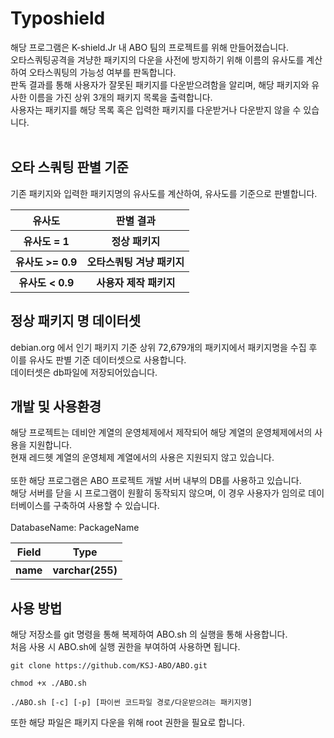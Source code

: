 # Typoshield

해당 프로그램은 K-shield.Jr 내 ABO 팀의 프로젝트를 위해 만들어졌습니다.<br>
오타스쿼팅공격을 겨냥한 패키지의 다운을 사전에 방지하기 위해 이름의 유사도를 계산하여 오타스쿼팅의 가능성 여부를 판독합니다.<br>
판독 결과를 통해 사용자가 잘못된 패키지를 다운받으려함을 알리며, 해당 패키지와 유사한 이름을 가진 상위 3개의 패키지 목록을 출력합니다.<br>
사용자는 패키지를 해당 목록 혹은 입력한 패키지를 다운받거나 다운받지 않을 수 있습니다.<br><br>

오타 스쿼팅 판별 기준
-------------
기존 패키지와 입력한 패키지명의 유사도를 계산하여, 유사도를 기준으로 판별합니다.<br>
<table>
  <tr>
    <th> 유사도 </th>
    <th> 판별 결과 </th>
  </tr>
  <tr>
    <th> 유사도 = 1 </th>
    <th> 정상 패키지 </th>
  </tr>
  <tr>
    <th> 유사도 >= 0.9 </th>
    <th> 오타스쿼팅 겨냥 패키지 </th>
  </tr>
  <tr>
    <th> 유사도 < 0.9 </th>
    <th> 사용자 제작 패키지 </th>
  </tr>
</table>


정상 패키지 명 데이터셋
-------------

debian.org 에서 인기 패키지 기준 상위 72,679개의 패키지에서 패키지명을 수집 후 이를 유사도 판별 기준 데이터셋으로 사용합니다.<br>
데이터셋은 db파일에 저장되어있습니다.


개발 및 사용환경
-------------
해당 프로젝트는 데비안 계열의 운영체제에서 제작되어 해당 계열의 운영체제에서의 사용을 지원합니다.<br>
현재 레드헷 계열의 운영체제 계열에서의 사용은 지원되지 않고 있습니다.<br><br>
또한 해당 프로그램은 ABO 프로젝트 개발 서버 내부의 DB를 사용하고 있습니다.<br>
해당 서버를 닫을 시 프로그램이 원활히 동작되지 않으며, 이 경우 사용자가 임의로 데이터베이스를 구축하여 사용할 수 있습니다.<br>
<br>
DatabaseName: PackageName
<table>
  
  <tr>
    <th>Field</th><th>Type</th>
  </tr>
  <tr>
    <th>name</th><th>varchar(255)</th>
  </tr>
</table>

사용 방법
-------------
해당 저장소를 git 명령을 통해 복제하여 ABO.sh 의 실행을 통해 사용합니다.<br>
처음 사용 시 ABO.sh에 실행 권한을 부여하여 사용하면 됩니다.<br>
```
git clone https://github.com/KSJ-ABO/ABO.git
```
```
chmod +x ./ABO.sh
```
```
./ABO.sh [-c] [-p] [파이썬 코드파일 경로/다운받으려는 패키지명]
```
또한 해당 파일은 패키지 다운을 위해 root 권한을 필요로 합니다.
